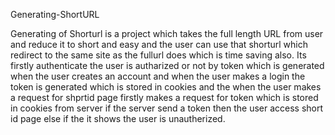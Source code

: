 
 
  Generating-ShortURL




  
 Generating of Shorturl is a project which takes the full length URL from user and reduce it to short and easy and the user can use that shorturl which redirect to the same site as the fullurl does which is time saving also. Its firstly authenticate the user is autharized or not by token which is generated when the user creates an account and when the user makes a login the token is generated which is stored in cookies and the when the user makes a request for shprtid page firstly makes a request for token  which is stored in cookies from server if the server send a token then the user access short id page else if the it shows the user is unautherized.
